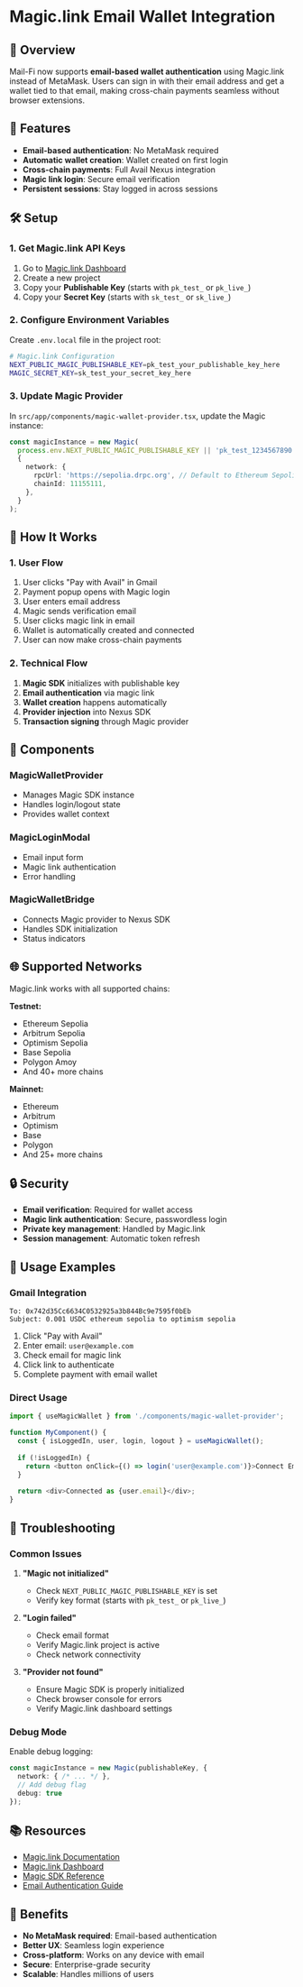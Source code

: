 # Magic.link Email Wallet Integration

## 🔮 Overview

Mail-Fi now supports **email-based wallet authentication** using Magic.link instead of MetaMask. Users can sign in with their email address and get a wallet tied to that email, making cross-chain payments seamless without browser extensions.

## 🚀 Features

- **Email-based authentication**: No MetaMask required
- **Automatic wallet creation**: Wallet created on first login
- **Cross-chain payments**: Full Avail Nexus integration
- **Magic link login**: Secure email verification
- **Persistent sessions**: Stay logged in across sessions

## 🛠️ Setup

### 1. Get Magic.link API Keys

1. Go to [Magic.link Dashboard](https://dashboard.magic.link/)
2. Create a new project
3. Copy your **Publishable Key** (starts with `pk_test_` or `pk_live_`)
4. Copy your **Secret Key** (starts with `sk_test_` or `sk_live_`)

### 2. Configure Environment Variables

Create `.env.local` file in the project root:

```bash
# Magic.link Configuration
NEXT_PUBLIC_MAGIC_PUBLISHABLE_KEY=pk_test_your_publishable_key_here
MAGIC_SECRET_KEY=sk_test_your_secret_key_here
```

### 3. Update Magic Provider

In `src/app/components/magic-wallet-provider.tsx`, update the Magic instance:

```typescript
const magicInstance = new Magic(
  process.env.NEXT_PUBLIC_MAGIC_PUBLISHABLE_KEY || 'pk_test_1234567890',
  {
    network: {
      rpcUrl: 'https://sepolia.drpc.org', // Default to Ethereum Sepolia
      chainId: 11155111,
    },
  }
);
```

## 🎯 How It Works

### 1. User Flow
1. User clicks "Pay with Avail" in Gmail
2. Payment popup opens with Magic login
3. User enters email address
4. Magic sends verification email
5. User clicks magic link in email
6. Wallet is automatically created and connected
7. User can now make cross-chain payments

### 2. Technical Flow
1. **Magic SDK** initializes with publishable key
2. **Email authentication** via magic link
3. **Wallet creation** happens automatically
4. **Provider injection** into Nexus SDK
5. **Transaction signing** through Magic provider

## 🔧 Components

### MagicWalletProvider
- Manages Magic SDK instance
- Handles login/logout state
- Provides wallet context

### MagicLoginModal
- Email input form
- Magic link authentication
- Error handling

### MagicWalletBridge
- Connects Magic provider to Nexus SDK
- Handles SDK initialization
- Status indicators

## 🌐 Supported Networks

Magic.link works with all supported chains:

**Testnet:**
- Ethereum Sepolia
- Arbitrum Sepolia  
- Optimism Sepolia
- Base Sepolia
- Polygon Amoy
- And 40+ more chains

**Mainnet:**
- Ethereum
- Arbitrum
- Optimism
- Base
- Polygon
- And 25+ more chains

## 🔒 Security

- **Email verification**: Required for wallet access
- **Magic link authentication**: Secure, passwordless login
- **Private key management**: Handled by Magic.link
- **Session management**: Automatic token refresh

## 🚀 Usage Examples

### Gmail Integration
```
To: 0x742d35Cc6634C0532925a3b844Bc9e7595f0bEb
Subject: 0.001 USDC ethereum sepolia to optimism sepolia
```

1. Click "Pay with Avail"
2. Enter email: `user@example.com`
3. Check email for magic link
4. Click link to authenticate
5. Complete payment with email wallet

### Direct Usage
```typescript
import { useMagicWallet } from './components/magic-wallet-provider';

function MyComponent() {
  const { isLoggedIn, user, login, logout } = useMagicWallet();
  
  if (!isLoggedIn) {
    return <button onClick={() => login('user@example.com')}>Connect Email</button>;
  }
  
  return <div>Connected as {user.email}</div>;
}
```

## 🐛 Troubleshooting

### Common Issues

1. **"Magic not initialized"**
   - Check `NEXT_PUBLIC_MAGIC_PUBLISHABLE_KEY` is set
   - Verify key format (starts with `pk_test_` or `pk_live_`)

2. **"Login failed"**
   - Check email format
   - Verify Magic.link project is active
   - Check network connectivity

3. **"Provider not found"**
   - Ensure Magic SDK is properly initialized
   - Check browser console for errors
   - Verify Magic.link dashboard settings

### Debug Mode

Enable debug logging:

```typescript
const magicInstance = new Magic(publishableKey, {
  network: { /* ... */ },
  // Add debug flag
  debug: true
});
```

## 📚 Resources

- [Magic.link Documentation](https://magic.link/docs)
- [Magic.link Dashboard](https://dashboard.magic.link/)
- [Magic SDK Reference](https://magic.link/docs/api-reference/client-side-sdks/web)
- [Email Authentication Guide](https://magic.link/docs/auth/email)

## 🎉 Benefits

- **No MetaMask required**: Email-based authentication
- **Better UX**: Seamless login experience  
- **Cross-platform**: Works on any device with email
- **Secure**: Enterprise-grade security
- **Scalable**: Handles millions of users
